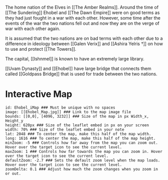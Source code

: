 The home nation of the Elves in [[The Amber Realms]]. Around the time of [[The Sundering]] Ehobel and [[The Dawn Empire]] were on good terms as they had just fought in a war with each other. However, some time after the events of the war the two nations fell out and now they are on the verge of war with each other again. 

It is assumed that the two nations are on bad terms with each other due to a difference in ideology between [[Galen Verix]] and [[Ashira Yelris †]] on how to use and protect [[The Towers]].

The capital, [[Ishnmel]] is known to have an extremely large library. 

[[Uvam Dynasty]] and [[Ehobel]] have large bridge that connects them called [[Goldpass Bridge]] that is used for trade between the two nations. 

# Interactive Map
```leaflet  
id: Ehobel_iMap ### Must be unique with no spaces  
image: [[Ehobel_Map.jpg]] ### Link to the map image file  
bounds: [[0,0], [4096, 3232]] ### Size of the map in px Width_x, Height_y  
height: 620px ### Size of the leaflet embed in px on your screen  
width: 70% ### Size of the leaflet embed in your note  
lat: 2048 ### To center the map, make this half of the map width.  
long: 1616 ### To center the map, make this half of the map height.  
minZoom: -5 ### Controls how far away from the map you can zoom out. Hover over the target icon to see the current level.  
maxZoom: 1 ### Controls how far towards the map you can zoom in. Hover over the target icon to see the current level.  
defaultZoom: -2.7 ### Sets the default zoom level when the map loads. Hover over the target icon to see the current level.  
zoomDelta: 0.1 ### Adjust how much the zoom changes when you zoom in or out.
```
